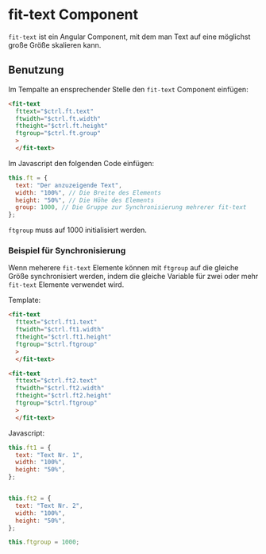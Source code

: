 # fit-text Component

`fit-text` ist ein Angular Component, mit dem man Text auf eine möglichst große Größe skalieren kann.

## Benutzung

Im Tempalte an ensprechender Stelle den `fit-text` Component einfügen:

```html
<fit-text
  fttext="$ctrl.ft.text"
  ftwidth="$ctrl.ft.width"
  ftheight="$ctrl.ft.height"
  ftgroup="$ctrl.ft.group"
  >
  </fit-text>
```

Im Javascript den folgenden Code einfügen:

```js
this.ft = {
  text: "Der anzuzeigende Text",
  width: "100%", // Die Breite des Elements
  height: "50%", // Die Höhe des Elements
  group: 1000, // Die Gruppe zur Synchronisierung mehrerer fit-text
};
```

`ftgroup` muss auf 1000 initialisiert werden.

### Beispiel für Synchronisierung

Wenn meherere `fit-text` Elemente können mit `ftgroup` auf die gleiche Größe synchronisiert werden, indem die gleiche Variable für zwei oder mehr `fit-text` Elemente verwendet wird.

Template:

```html
<fit-text
  fttext="$ctrl.ft1.text"
  ftwidth="$ctrl.ft1.width"
  ftheight="$ctrl.ft1.height"
  ftgroup="$ctrl.ftgroup"
  >
  </fit-text>

<fit-text
  fttext="$ctrl.ft2.text"
  ftwidth="$ctrl.ft2.width"
  ftheight="$ctrl.ft2.height"
  ftgroup="$ctrl.ftgroup"
  >
  </fit-text>
```

Javascript:

```js
this.ft1 = {
  text: "Text Nr. 1",
  width: "100%",
  height: "50%",
};


this.ft2 = {
  text: "Text Nr. 2",
  width: "100%",
  height: "50%",
};

this.ftgroup = 1000;
```